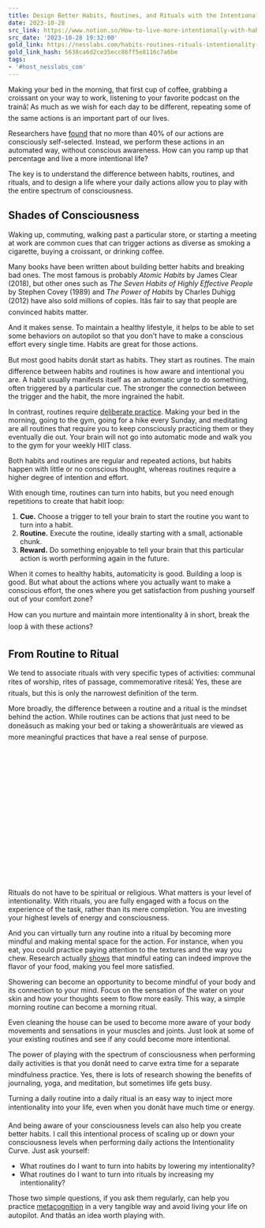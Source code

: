 ```yaml
---
title: Design Better Habits, Routines, and Rituals with the Intentionality Curve
date: 2023-10-28
src_link: https://www.notion.so/How-to-live-more-intentionally-with-habits-routines-and-rituals-416ec0264fea447dbc612d72e86205b9
src_date: '2023-10-28 19:32:00'
gold_link: https://nesslabs.com/habits-routines-rituals-intentionality-curve
gold_link_hash: 5638ca6d2ce35ecc86ff5e8116c7a6be
tags:
- '#host_nesslabs_com'
---
```



Making your bed in the morning, that first cup of coffee, grabbing a croissant on your way to work, listening to your favorite podcast on the trainâ¦ As much as we wish for each day to be different, repeating some of the same actions is an important part of our lives.


Researchers have [found](https://psycnet.apa.org/record/2002-08203-004) that no more than 40% of our actions are consciously self-selected. Instead, we perform these actions in an automated way, without conscious awareness. How can you ramp up that percentage and live a more intentional life?


The key is to understand the difference between habits, routines, and rituals, and to design a life where your daily actions allow you to play with the entire spectrum of consciousness.


**Shades of Consciousness**
---------------------------


Waking up, commuting, walking past a particular store, or starting a meeting at work are common cues that can trigger actions as diverse as smoking a cigarette, buying a croissant, or drinking coffee.


Many books have been written about building better habits and breaking bad ones. The most famous is probably *Atomic Habits* by James Clear (2018), but other ones such as *The Seven Habits of Highly Effective People* by Stephen Covey (1989) and *The Power of Habits* by Charles Duhigg (2012) have also sold millions of copies. Itâs fair to say that people are convinced habits matter.


And it makes sense. To maintain a healthy lifestyle, it helps to be able to set some behaviors on autopilot so that you don’t have to make a conscious effort every single time. Habits are great for those actions.


But most good habits donât start as habits. They start as routines. The main difference between habits and routines is how aware and intentional you are. A habit usually manifests itself as an automatic urge to do something, often triggered by a particular cue. The stronger the connection between the trigger and the habit, the more ingrained the habit.


In contrast, routines require [deliberate practice](https://nesslabs.com/deliberate-practice). Making your bed in the morning, going to the gym, going for a hike every Sunday, and meditating are all routines that require you to keep consciously practicing them or they eventually die out. Your brain will not go into automatic mode and walk you to the gym for your weekly HIIT class.


Both habits and routines are regular and repeated actions, but habits happen with little or no conscious thought, whereas routines require a higher degree of intention and effort.


With enough time, routines can turn into habits, but you need enough repetitions to create that habit loop:


1. **Cue.** Choose a trigger to tell your brain to start the routine you want to turn into a habit.
2. **Routine.** Execute the routine, ideally starting with a small, actionable chunk.
3. **Reward.** Do something enjoyable to tell your brain that this particular action is worth performing again in the future.


When it comes to healthy habits, automaticity is good. Building a loop is good. But what about the actions where you actually want to make a conscious effort, the ones where you get satisfaction from pushing yourself out of your comfort zone?


How can you nurture and maintain more intentionality â in short, break the loop â with these actions?


**From Routine to Ritual**
--------------------------


We tend to associate rituals with very specific types of activities: communal rites of worship, rites of passage, commemorative ritesâ¦ Yes, these are rituals, but this is only the narrowest definition of the term.


More broadly, the difference between a routine and a ritual is the mindset behind the action. While routines can be actions that just need to be doneâsuch as making your bed or taking a showerârituals are viewed as more meaningful practices that have a real sense of purpose.


![](data:image/svg+xml,%3Csvg%20xmlns='http://www.w3.org/2000/svg'%20viewBox='0%200%201024%20576'%3E%3C/svg%3E)
Rituals do not have to be spiritual or religious. What matters is your level of intentionality. With rituals, you are fully engaged with a focus on the experience of the task, rather than its mere completion. You are investing your highest levels of energy and consciousness.


And you can virtually turn any routine into a ritual by becoming more mindful and making mental space for the action. For instance, when you eat, you could practice paying attention to the textures and the way you chew. Research actually [shows](http://ajcn.nutrition.org/content/early/2013/02/25/ajcn.112.045245.abstract) that mindful eating can indeed improve the flavor of your food, making you feel more satisfied.


Showering can become an opportunity to become mindful of your body and its connection to your mind. Focus on the sensation of the water on your skin and how your thoughts seem to flow more easily. This way, a simple morning routine can become a morning ritual.


Even cleaning the house can be used to become more aware of your body movements and sensations in your muscles and joints. Just look at some of your existing routines and see if any could become more intentional.


The power of playing with the spectrum of consciousness when performing daily activities is that you donât need to carve extra time for a separate mindfulness practice. Yes, there is lots of research showing the benefits of journaling, yoga, and meditation, but sometimes life gets busy.


Turning a daily routine into a daily ritual is an easy way to inject more intentionality into your life, even when you donât have much time or energy. 


And being aware of your consciousness levels can also help you create better habits. I call this intentional process of scaling up or down your consciousness levels when performing daily actions the Intentionality Curve. Just ask yourself:


* What routines do I want to turn into habits by lowering my intentionality?
* What routines do I want to turn into rituals by increasing my intentionality?


Those two simple questions, if you ask them regularly, can help you practice [metacognition](https://nesslabs.com/metacognition) in a very tangible way and avoid living your life on autopilot. And thatâs an idea worth playing with.